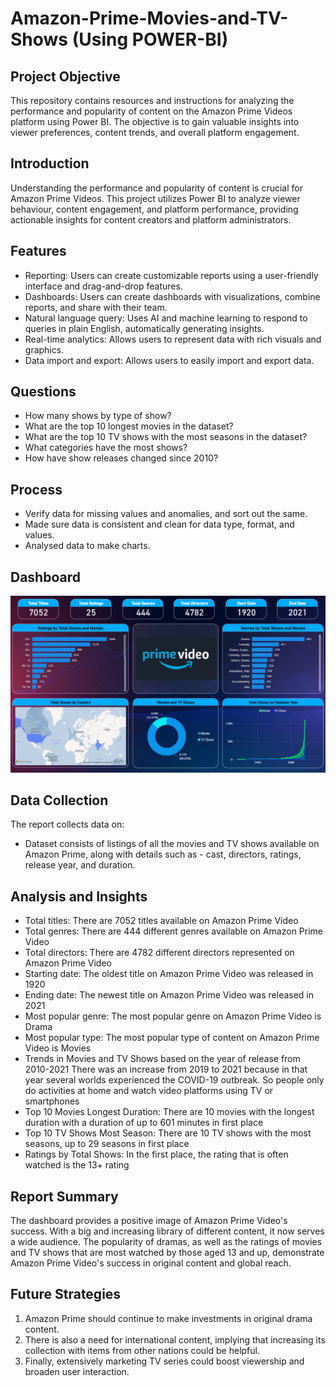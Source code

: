 # Amazon-Prime-Movies-and-TV-Shows (Using POWER-BI)
## Project Objective
  This repository contains resources and instructions for analyzing the performance and popularity of content on the Amazon Prime Videos platform using Power BI. The objective is to gain valuable insights into viewer preferences, content trends, and overall platform engagement.
## Introduction
  Understanding the performance and popularity of content is crucial for Amazon Prime Videos. This project utilizes Power BI to analyze viewer behaviour, content engagement, and platform performance, providing actionable insights for content creators and platform administrators.
## Features
  + Reporting: Users can create customizable reports using a user-friendly interface and drag-and-drop features.
  + Dashboards: Users can create dashboards with visualizations, combine reports, and share with their team.
  + Natural language query: Uses AI and machine learning to respond to queries in plain English, automatically generating insights.
  + Real-time analytics: Allows users to represent data with rich visuals and graphics.
  + Data import and export: Allows users to easily import and export data.
## Questions
  + How many shows by type of show?
  + What are the top 10 longest movies in the dataset?
  + What are the top 10 TV shows with the most seasons in the dataset?
  + What categories have the most shows?
  + How have show releases changed since 2010?
## Process
  + Verify data for missing values and anomalies, and sort out the same.
  + Made sure data is consistent and clean for data type, format, and values.
  + Analysed data to make charts.
## Dashboard
  ![Dashboard](https://github.com/Utkarsh0211/Amazon-Prime-Movies-and-TV-Shows/blob/main/Amazon%20Prime%20Movies%20and%20TV%20Shows.png) 
## Data Collection
The report collects data on:
  + Dataset consists of listings of all the movies and TV shows available on Amazon Prime, along with details such as - cast, directors, ratings, release year, and duration.
## Analysis and Insights
  + Total titles: There are 7052 titles available on Amazon Prime Video
  + Total genres: There are 444 different genres available on Amazon Prime Video
  + Total directors: There are 4782 different directors represented on Amazon Prime Video
 + Starting date: The oldest title on Amazon Prime Video was released in 1920
 + Ending date: The newest title on Amazon Prime Video was released in 2021
 + Most popular genre: The most popular genre on Amazon Prime Video is Drama
 + Most popular type: The most popular type of content on Amazon Prime Video is Movies
 + Trends in Movies and TV Shows based on the year of release from 2010-2021 There was an increase from 2019 to 2021 because in that year several worlds experienced the COVID-19 outbreak. So people only do activities at home and watch video platforms using TV or smartphones
 + Top 10 Movies Longest Duration: There are 10 movies with the longest duration with a duration of up to 601 minutes in first place
 + Top 10 TV Shows Most Season: There are 10 TV shows with the most seasons, up to 29 seasons in first place
 + Ratings by Total Shows: In the first place, the rating that is often watched is the 13+ rating
## Report Summary
  The dashboard provides a positive image of Amazon Prime Video's success. With a big and increasing library of different content, it now serves a wide audience. The popularity of dramas, as well as the ratings of movies and TV shows that are most watched by those aged 13 and up, demonstrate Amazon Prime Video's success in original content and global reach.
## Future Strategies
  1. Amazon Prime should continue to make investments in original drama content.
  2. There is also a need for international content, implying that increasing its collection with items from other nations could be helpful.
  3. Finally, extensively marketing TV series could boost viewership and broaden user interaction.
